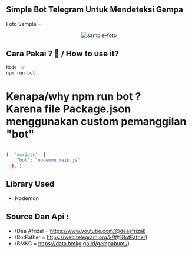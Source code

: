 Simple Bot Telegram Untuk Mendeteksi Gempa 
-
Foto Sample = 
<Br>
<div align="center">
        <img src="https://github.com/BintangDiandra/BotBintangTelegram/assets/155343129/2219d060-ffdc-4dc5-901b-533079aad670" alt="sample-foto" witdh="25%" weight="50%" />
    </div>

Cara Pakai ? 🤔 / How to use it?
-

```Bash
Node -v
npm run bot
```

<h1>Kenapa/why npm run bot ? <Br> Karena file Package.json menggunakan custom pemanggilan "bot"</h1>

```Bash

(  "scripts": {
    "bot": "nodemon main.js"
  }, )

```

Library Used
-
* Nodemon

Source Dan Api : 
-
* (Dea Afrizal = https://www.youtube.com/@deaafrizal)
* (BotFather = https://web.telegram.org/k/#@BotFather)
* (BMKG = https://data.bmkg.go.id/gempabumi/)

